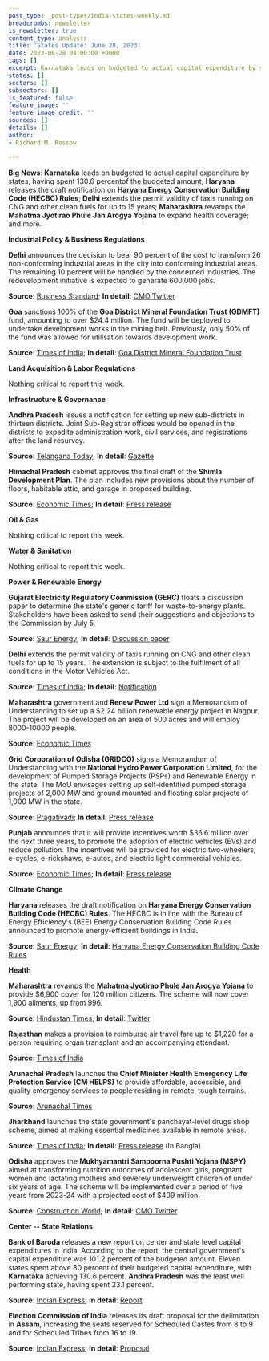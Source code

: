 ```yaml
---
post_type: _post-types/india-states-weekly.md
breadcrumbs: newsletter
is_newsletter: true
content_type: analysis
title: 'States Update: June 28, 2023'
date: 2023-06-28 04:00:00 +0000
tags: []
excerpt: Karnataka leads on budgeted to actual capital expenditure by states, having spent 130.6 percent of the budgeted amount; Haryana releases the draft notification on Haryana Energy Conservation Building Code (HECBC) Rules; Delhi extends the permit validity of taxis running on CNG and other clean fuels for up to 15 years; Maharashtra revamps the Mahatma Jyotirao Phule Jan Arogya Yojana to expand health coverage; and more.
states: []
sectors: []
subsectors: []
is_featured: false
feature_image: ''
feature_image_credit: ''
sources: []
details: []
author:
- Richard M. Rossow

---
```

**Big News**: **Karnataka** leads on budgeted to actual capital expenditure by states, having spent 130.6 percentof the budgeted amount; **Haryana** releases the draft notification on **Haryana Energy Conservation Building Code (HECBC) Rules**; **Delhi** extends the permit validity of taxis running on CNG and other clean fuels for up to 15 years; **Maharashtra** revamps the **Mahatma Jyotirao Phule Jan Arogya Yojana** to expand health coverage; and more.

**Industrial Policy & Business Regulations**  

**Delhi** announces the decision to bear 90 percent of the cost to transform 26 non-conforming industrial areas in the city into conforming industrial areas. The remaining 10 percent will be handled by the concerned industries. The redevelopment initiative is expected to generate 600,000 jobs.

**Source**: [Business Standard](https://www.business-standard.com/india-news/delhi-to-bear-90-cost-to-convert-non-conforming-industrial-areas-cm-123062101275_1.html); **In detail**: [CMO Twitter](https://twitter.com/CMODelhi/status/1671459471749685249)

**Goa** sanctions 100% of the **Goa District Mineral Foundation Trust (GDMFT)** fund, amounting to over $24.4 million. The fund will be deployed to undertake development works in the mining belt. Previously, only 50% of the fund was allowed for utilisation towards development work.

**Source**: [Times of India](https://timesofindia.indiatimes.com/city/goa/goa-govt-unlocks-entire-rs-200cr-mineral-fund-for-development/articleshow/101199951.cms); **In detail**: [Goa District Mineral Foundation Trust](https://goaprintingpress.gov.in/downloads/2324/2324-12-SI-OG-0.pdf)

**Land Acquisition & Labor Regulations**  

Nothing critical to report this week. 

**Infrastructure & Governance**  

**Andhra Pradesh** issues a notification for setting up new sub-districts in thirteen districts. Joint Sub-Registrar offices would be opened in the districts to expedite administration work, civil services, and registrations after the land resurvey.

**Source**: [Telangana Today](https://telanganatoday.com/andhra-pradesh-government-announces-new-sub-districts); **In detail**: [Gazette](https://apegazette.cgg.gov.in/eGazetteSearch.do)

**Himachal Pradesh** cabinet approves the final draft of the **Shimla Development Plan**. The plan includes new provisions about the number of floors, habitable attic, and garage in proposed building.

**Source**: [Economic Times](https://infra.economictimes.indiatimes.com/news/urban-infrastructure/himachal-cabinet-approves-final-draft-of-shimla-development-plan/101121056); **In detail**: [Press release](http://himachalpr.gov.in/OneNews.aspx?Language=1&ID=27889)

**Oil & Gas**  

Nothing critical to report this week.  

**Water & Sanitation**  

Nothing critical to report this week.  

**Power & Renewable Energy**  

**Gujarat Electricity Regulatory Commission (GERC)** floats a discussion paper to determine the state's generic tariff for waste-to-energy plants. Stakeholders have been asked to send their suggestions and objections to the Commission by July 5.

**Source**: [Saur Energy](https://www.saurenergy.com/solar-energy-news/gujarat-proposes-new-generic-tariffs-for-waste-to-energy-plants); **In detail**: [Discussion paper](https://gercin.org/wp-content/uploads/2023/06/Final-Discussion-Paper-on-MSW.pdf)

**Delhi** extends the permit validity of taxis running on CNG and other clean fuels for up to 15 years. The extension is subject to the fulfilment of all conditions in the Motor Vehicles Act.

**Source**: [Times of India](https://timesofindia.indiatimes.com/city/delhi/15-yr-permit-for-cng-clean-energy-taxis/articleshow/101143671.cms); **In detail**: [Notification](https://twitter.com/kgahlot/status/1671131027006267393)

**Maharashtra** government and **Renew Power Ltd** sign a Memorandum of Understanding to set up a $2.24 billion renewable energy project in Nagpur. The project will be developed on an area of 500 acres and will employ 8000-10000 people.

**Source**: [Economic Times](https://energy.economictimes.indiatimes.com/news/renewable/maha-govt-renew-power-sign-mou-for-rs-20k-cr-project-in-nagpur/101229984)

**Grid Corporation of Odisha (GRIDCO)** signs a Memorandum of Understanding with the **National Hydro Power Corporation Limited**, for the development of Pumped Storage Projects (PSPs) and Renewable Energy in the state. The MoU envisages setting up self-identified pumped storage projects of 2,000 MW and ground mounted and floating solar projects of 1,000 MW in the state.

**Source**: [Pragativadi](https://pragativadi.com/nhpc-gridco-ink-mou-to-develop-2-gw-pumped-storage-1-gw-solar-energy-projects-in-odisha/); **In detail**: [Press release](https://pib.gov.in/PressReleseDetailm.aspx?PRID=1935018)

**Punjab** announces that it will provide incentives worth $36.6 million over the next three years, to promote the adoption of electric vehicles (EVs) and reduce pollution. The incentives will be provided for electric two-wheelers, e-cycles, e-rickshaws, e-autos, and electric light commercial vehicles.

**Source**: [Economic Times](https://energy.economictimes.indiatimes.com/news/power/punjab-announces-rs-300-crore-incentive-to-promote-use-of-electric-vehicles/101182984); **In detail**: [Press release](http://diprpunjab.gov.in/?q=content/incentives-worth-rs300-cr-be-given-encouraging-electric-vehicles-punjab-laljit-singh-bhullar)

**Climate Change**

**Haryana** releases the draft notification on **Haryana Energy Conservation Building Code (HECBC) Rules**. The HECBC is in line with the Bureau of Energy Efficiency's (BEE) Energy Conservation Building Code Rules announced to promote energy-efficient buildings in India.

**Source**: [Saur Energy](https://www.saurenergy.com/solar-energy-news/haryana-plans-to-make-re-installations-in-large-commercial-buildings-mandatory); **In detail**: [Haryana Energy Conservation Building Code Rules](http://www.indiaenvironmentportal.org.in/files/file/haryana%20energy%20conservation%20building%20code%20rules%202022.pdf)       

**Health**   

**Maharashtra** revamps the **Mahatma Jyotirao Phule Jan Arogya Yojana** to provide $6,900 cover for 120 million citizens. The scheme will now cover 1,900 ailments, up from 996.

**Source**: [Hindustan Times](https://www.hindustantimes.com/cities/others/maharashtra-becomes-first-state-in-india-to-introduce-universal-healthcare-policy-101687548367220.html); **In detail**: [Twitter](https://twitter.com/TanajiSawant4MH/status/1674020692390731777?s=20)

**Rajasthan** makes a provision to reimburse air travel fare up to $1,220 for a person requiring organ transplant and an accompanying attendant.

**Source**: [Times of India](https://timesofindia.indiatimes.com/city/jaipur/govt-announces-1l-airfare-for-travel-for-organ-transplant/articleshow/101230810.cms)

**Arunachal Pradesh** launches the **Chief Minister Health Emergency Life Protection Service (CM HELPS)** to provide affordable, accessible, and quality emergency services to people residing in remote, tough terrains.

**Source**: [Arunachal Times](https://arunachaltimes.in/index.php/2023/06/21/cm-health-emergency-life-protection-service-launched/)

**Jharkhand** launches the state government's panchayat-level drugs shop scheme, aimed at making essential medicines available in remote areas.

**Source**: [Times of India](https://timesofindia.indiatimes.com/india/hemant-soren-launches-jharkhand-govts-key-panchayat-level-medicine-scheme/articleshow/101115462.cms); **In detail**: [Press release](http://prdjharkhand.in/iprd/view_press_release_photo.php?prid=322373) (In Bangla)

**Odisha** approves the **Mukhyamantri Sampoorna Pushti Yojana (MSPY)** aimed at transforming nutrition outcomes of adolescent girls, pregnant women and lactating mothers and severely underweight children of under six years of age. The scheme will be implemented over a period of five years from 2023-24 with a projected cost of $409 million.

**Source**: [Construction World](https://www.constructionworld.in/policy-updates-and-economic-news/odisha-approves-15-key-rural-projects/41936); **In detail**: [CMO Twitter](https://twitter.com/CMO_Odisha/status/1671521576326512643)

**Center -- State Relations**  

**Bank of Baroda** releases a new report on center and state level capital expenditures in India. According to the report, the central government's capital expenditure was 101.2 percent of the budgeted amount. Eleven states spent above 80 percent of their budgeted capital expenditure, with **Karnataka** achieving 130.6 percent. **Andhra Pradesh** was the least well performing state, having spent 23.1 percent.

**Source**: [Indian Express](https://indianexpress.com/article/business/14-states-achieve-less-than-75-of-capex-targets-in-fy23-bob-report-8684695/); **In detail**: [Report](https://www.bankofbaroda.in/-/media/project/bob/countrywebsites/india/economic-scenario/thematic-reports/23-06/states-have-underperfomed-on-capex-22-06.pdf)

**Election Commission of India** releases its draft proposal for the delimitation in **Assam**, increasing the seats reserved for Scheduled Castes from 8 to 9 and for Scheduled Tribes from 16 to 19.

**Source**: [Indian Express](https://indianexpress.com/article/india/ec-assam-delimitation-proposal-lok-sabha-seats-8675572/); **In detail**: [Proposal](https://eci.gov.in/files/file/15051-draft-delimitation-proposal-for-assembly-and-parliamentary-constituencies-in-state-of-assam/)
